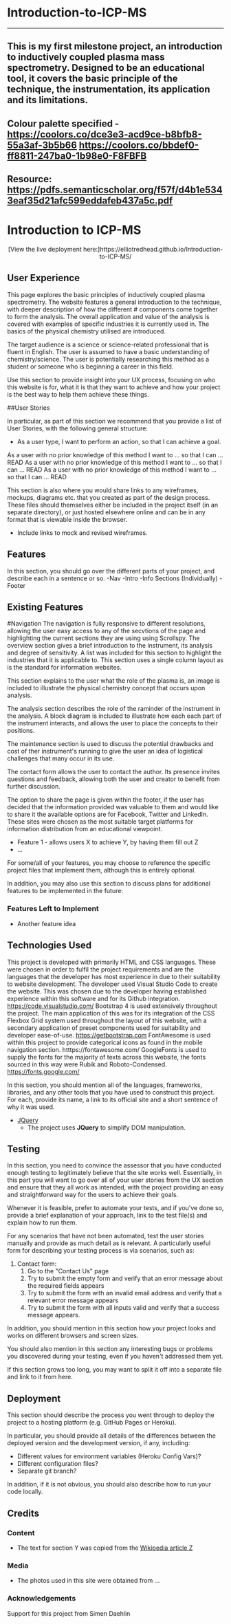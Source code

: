 # Introduction-to-ICP-MS
-------------------------
This is my first milestone project, an introduction to inductively coupled plasma mass spectrometry. Designed to be an educational tool, it covers the basic principle of the technique, the instrumentation, its application and its limitations.
-------------------------
Colour palette specified - https://coolors.co/dce3e3-acd9ce-b8bfb8-55a3af-3b5b66
https://coolors.co/bbdef0-ff8811-247ba0-1b98e0-F8FBFB
-------------------------
Resource: https://pdfs.semanticscholar.org/f57f/d4b1e5343eaf35d21afc599eddafeb437a5c.pdf
-------------------------
# Introduction to ICP-MS

<div align="center">
[View the live deployment here:]https://elliotredhead.github.io/Introduction-to-ICP-MS/
</div>
 
## User Experience
 
This page explores the basic principles of inductively coupled plasma spectrometry.
The website features a general introduction to the technique, with deeper description of how the different #
components come together to form the analysis. The overall application and value of the analysis is covered
with examples of specific industries it is currently used in. The basics of the physical chemistry utilised 
are introduced.



The target audience is a science or science-related professional that is fluent in English.
The user is assumed to have a basic understanding of chemistry/science.
The user is potentially researching this method as a student or someone who is beginning a career in this field.

Use this section to provide insight into your UX process, focusing on who this website is for, what it is that they want to achieve and how your project is the best way to help them achieve these things.

##User Stories

In particular, as part of this section we recommend that you provide a list of User Stories, with the following general structure:
- As a user type, I want to perform an action, so that I can achieve a goal.

As a user with no prior knowledge of this method I want to ... so that I can ... READ
As a user with no prior knowledge of this method I want to ... so that I can ... READ
As a user with no prior knowledge of this method I want to ... so that I can ... READ

This section is also where you would share links to any wireframes, mockups, diagrams etc. that you created as part of the design process. These files should themselves either be included in the project itself (in an separate directory), or just hosted elsewhere online and can be in any format that is viewable inside the browser.

- Include links to mock and revised wireframes.

## Features

In this section, you should go over the different parts of your project, and describe each in a sentence or so.
-Nav
-Intro
-Info Sections (Individually)
-Footer
 
## Existing Features

#Navigation
The navigation is fully responsive to different resolutions, allowing the user easy access to any of the secvtions of the page and highlighting the current sections they are using using Scrollspy.
The overview section gives a brief introduction to the instrument, its analysis and degree of sensitivity. A list was included for this section to highlight the industries that it is applicable to. This section uses a single column layout as is the standard for information websites.

This section explains to the user what the role of the plasma is, an image is included to illustrate the physical chemistry concept that occurs upon analysis.

The analysis section describes the role of the raminder of the instrument in the analysis. A block diagram is included to illustrate how each each part of the instrument interacts, and allows the user to place the concepts to their positions.

The maintenance section is used to discuss the potential drawbacks and cost of ther instrument's running to give the user an idea of logistical challenges that many occur in its use.

The contact form allows the user to contact the author. Its presence invites questions and feedback, allowing both the user and creator to benefit from further discussion.

The option to share the page is given within the footer, if the user has decided that the information provided was valuable to them and would like to share it the available options are for Facebook, Twitter and LinkedIn. These sites were chosen as the most suitable target platforms for information distribution from an educational viewpoint.

- Feature 1 - allows users X to achieve Y, by having them fill out Z
- ...

For some/all of your features, you may choose to reference the specific project files that implement them, although this is entirely optional.

In addition, you may also use this section to discuss plans for additional features to be implemented in the future:

### Features Left to Implement
- Another feature idea

## Technologies Used

This project is developed with primarily HTML and CSS languages. These were chosen in order to fulfil the project requirements and are the languages that the developer has most experience in due to their suitability to website development.
The developer used Visual Studio Code to create the website. This was chosen due to the developer having established experience within this software and for its Github integration. https://code.visualstudio.com/
Bootstrap 4 is used extensively throughout the project. The main application of this was for its integration of the CSS Flexbox Grid system used throughout the layout of this website, with a secondary application of preset components used for suitability and developer ease-of-use. https://getbootstrap.com
FontAwesome is used within this project to provide categorical icons as found in the mobile navigation section. htttps://fontawesome.com/
GoogleFonts is used to supply the fonts for the majority of texts across this website, the fonts sourced in this way were Rubik and Roboto-Condensed. https://fonts.google.com/

In this section, you should mention all of the languages, frameworks, libraries, and any other tools that you have used to construct this project. For each, provide its name, a link to its official site and a short sentence of why it was used.

- [JQuery](https://jquery.com)
    - The project uses **JQuery** to simplify DOM manipulation.


## Testing

In this section, you need to convince the assessor that you have conducted enough testing to legitimately believe that the site works well. Essentially, in this part you will want to go over all of your user stories from the UX section and ensure that they all work as intended, with the project providing an easy and straightforward way for the users to achieve their goals.

Whenever it is feasible, prefer to automate your tests, and if you've done so, provide a brief explanation of your approach, link to the test file(s) and explain how to run them.

For any scenarios that have not been automated, test the user stories manually and provide as much detail as is relevant. A particularly useful form for describing your testing process is via scenarios, such as:

1. Contact form:
    1. Go to the "Contact Us" page
    2. Try to submit the empty form and verify that an error message about the required fields appears
    3. Try to submit the form with an invalid email address and verify that a relevant error message appears
    4. Try to submit the form with all inputs valid and verify that a success message appears.

In addition, you should mention in this section how your project looks and works on different browsers and screen sizes.

You should also mention in this section any interesting bugs or problems you discovered during your testing, even if you haven't addressed them yet.

If this section grows too long, you may want to split it off into a separate file and link to it from here.

## Deployment

This section should describe the process you went through to deploy the project to a hosting platform (e.g. GitHub Pages or Heroku).

In particular, you should provide all details of the differences between the deployed version and the development version, if any, including:
- Different values for environment variables (Heroku Config Vars)?
- Different configuration files?
- Separate git branch?

In addition, if it is not obvious, you should also describe how to run your code locally.


## Credits

### Content
- The text for section Y was copied from the [Wikipedia article Z](https://en.wikipedia.org/wiki/Z)

### Media
- The photos used in this site were obtained from ...

### Acknowledgements

Support for this project from Simen Daehlin
